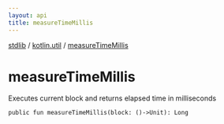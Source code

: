 ```yaml
---
layout: api
title: measureTimeMillis
---
```

[stdlib](../index.html) / [kotlin.util](index.html) / [measureTimeMillis](measureTimeMillis.html)

# measureTimeMillis
Executes current block and returns elapsed time in milliseconds
```
public fun measureTimeMillis(block: ()->Unit): Long
```
